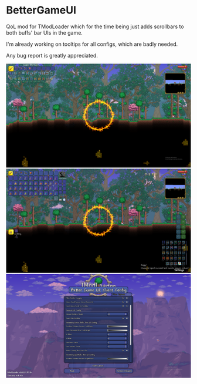 # BetterGameUI
QoL mod for TModLoader which for the time being just adds scrollbars to both buffs' bar UIs in the game.

I'm already working on tooltips for all configs, which are badly needed.

Any bug report is greatly appreciated.

![gameplay-cap-1](gameplay-cap-1.png)
![gameplay-cap-2](gameplay-cap-2.png)
![gameplay-cap-3](gameplay-cap-3.png)
